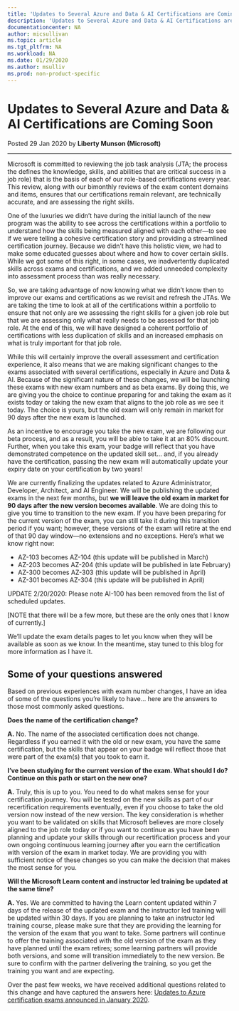 ```yaml
---
title: 'Updates to Several Azure and Data & AI Certifications are Coming Soon | Microsoft Docs'
description: 'Updates to Several Azure and Data & AI Certifications are Coming Soon'
documentationcenter: NA 
author: micsullivan
ms.topic: article
ms.tgt_pltfrm: NA
ms.workload: NA
ms.date: 01/29/2020
ms.author: msulliv
ms.prod: non-product-specific
---
```

# Updates to Several Azure and Data & AI Certifications are Coming Soon

Posted 29 Jan 2020 by **Liberty Munson (Microsoft)**

___

Microsoft is committed to reviewing the job task analysis (JTA; the process the defines the knowledge, skills, and abilities that are critical success in a job role) that is the basis of each of our role-based certifications every year. This review, along with our bimonthly reviews of the exam content domains and items, ensures that our certifications remain relevant, are technically accurate, and are assessing the right skills.

One of the luxuries we didn’t have during the initial launch of the new program was the ability to see across the certifications within a portfolio to understand how the skills being measured aligned with each other—to see if we were telling a cohesive certification story and providing a streamlined certification journey. Because we didn’t have this holistic view, we had to make some educated guesses about where and how to cover certain skills. While we got some of this right, in some cases, we inadvertently duplicated skills across exams and certifications, and we added unneeded complexity into assessment process than was really necessary.

So, we are taking advantage of now knowing what we didn’t know then to improve our exams and certifications as we revisit and refresh the JTAs. We are taking the time to look at all of the certifications within a portfolio to ensure that not only are we assessing the right skills for a given job role but that we are assessing only what really needs to be assessed for that job role. At the end of this, we will have designed a coherent portfolio of certifications with less duplication of skills and an increased emphasis on what is truly important for that job role.

While this will certainly improve the overall assessment and certification experience, it also means that we are making significant changes to the exams associated with several certifications, especially in Azure and Data & AI. Because of the significant nature of these changes, we will be launching these exams with new exam numbers and as beta exams. By doing this, we are giving you the choice to continue preparing for and taking the exam as it exists today or taking the new exam that aligns to the job role as we see it today. The choice is yours, but the old exam will only remain in market for 90 days after the new exam is launched.

As an incentive to encourage you take the new exam, we are following our beta process, and as a result, you will be able to take it at an 80% discount. Further, when you take this exam, your badge will reflect that you have demonstrated competence on the updated skill set… and, if you already have the certification, passing the new exam will automatically update your expiry date on your certification by two years!

We are currently finalizing the updates related to Azure Administrator, Developer, Architect, and AI Engineer. We will be publishing the updated exams in the next few months, but **we will leave the old exam in market for 90 days after the new version becomes available**. We are doing this to give you time to transition to the new exam. If you have been preparing for the current version of the exam, you can still take it during this transition period if you want; however, these versions of the exam will retire at the end of that 90 day window—no extensions and no exceptions. Here’s what we know right now:
- AZ-103 becomes AZ-104 (this update will be published in March)
- AZ-203 becomes AZ-204 (this update will be published in late February)
- AZ-300 becomes AZ-303 (this update will be published in April)
- AZ-301 becomes AZ-304 (this update will be published in April)

UPDATE 2/20/2020: Please note AI-100 has been removed from the list of scheduled updates.

[NOTE that there will be a few more, but these are the only ones that I know of currently.]

We’ll update the exam details pages to let you know when they will be available as soon as we know. In the meantime, stay tuned to this blog for more information as I have it.

## Some of your questions answered

Based on previous experiences with exam number changes, I have an idea of some of the questions you’re likely to have… here are the answers to those most commonly asked questions.

**Does the name of the certification change?**

  **A.** No. The name of the associated certification does not change. Regardless if you earned it with the old or new exam, you have the same certification, but the skills that appear on your badge will reflect those that were part of the exam(s) that you took to earn it.

**I’ve been studying for the current version of the exam. What should I do? Continue on this path or start on the new one?**

  **A.** Truly, this is up to you. You need to do what makes sense for your certification journey. You will be tested on the new skills as part of our recertification requirements eventually, even if you choose to take the old version now instead of the new version. The key consideration is whether you want to be validated on skills that Microsoft believes are more closely aligned to the job role today or if you want to continue as you have been planning and update your skills through our recertification process and your own ongoing continuous learning journey after you earn the certification with version of the exam in market today. We are providing you with sufficient notice of these changes so you can make the decision that makes the most sense for you.

**Will the Microsoft Learn content and instructor led training be updated at the same time?**

  **A.** Yes. We are committed to having the Learn content updated within 7 days of the release of the updated exam and the instructor led training will be updated within 30 days. If you are planning to take an instructor led training course, please make sure that they are providing the learning for the version of the exam that you want to take. Some partners will continue to offer the training associated with the old version of the exam as they have planned until the exam retires; some learning partners will provide both versions, and some will transition immediately to the new version. Be sure to confirm with the partner delivering the training, so you get the training you want and are expecting.

Over the past few weeks, we have received additional questions related to this change and have captured the answers here: [Updates to Azure certification exams announced in January 2020](https://query.prod.cms.rt.microsoft.com/cms/api/am/binary/RE4qdHz).